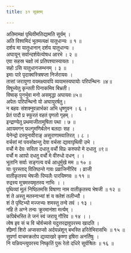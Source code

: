 ```yaml
---
title: ३१ सूक्तम्

---
```

अतिमामक्षं पृथिवीमतिद्यामति सूर्यम् ।  
अति विश्वमिदं भूतमत्यक्षं यातुधान्यः ॥ १ ॥  
दर्शय मा यातुधानान् दर्शय यातुधान्यः ।  
अघायून् सर्वान्दर्शयेत्योषध आरभे । २ ॥  
एवा सहस्र चक्षो त्वं प्रतिपश्यास्यायतः ।  
सहो ऽसि यातुधानजम्भनम् । ३ ॥  
इमाः पारे पृदाक्वस्त्रिषप्ता निर्जरायवः ।  
तासां जरायुणा वयमक्ष्यावपि व्ययामस्यघायोः परिपन्थिनः ॥४॥  
विषूच्येतु कृन्तती पिनाकमिव बिभ्रती।  
विष्वक् पुनर्भुवा मनो असमृद्धा अघायवः॥५॥  
अपेतः परिपन्थिनो यो अघायुरर्षतु।  
न बहवः संशक्नुवन्नार्भका अभि धृष्णुवन । ६ ।  
प्रेतं पादौ प्र स्फुरतं वहतं पृणतो गृहम् ।  
इन्द्राण्येतु प्रथमाजीतामुषिता पथा । ७ ॥  
आायमगन् फल्गुमणिर्बलेन बलदाः सह ।  
येनेन्द्रो दस्युनावीराङ् असुराणामवातिरत् । ८ ।  
वर्चसां मां पयसोक्षन्तु देवा वर्चसा द्यावापृथिवी उभे ।  
वर्चो मे देवः सविता दधातु वर्चो विप्रः कश्यपो मे दधातु ॥९॥  
वर्चो म आापो दधतु वर्चो मे वीरुधो दधन् । ।  
भूतानि सर्वाः सङ्गत्य वर्च आधुर्मुखे मम ॥ १० ॥  
याः पुरस्ताद् वितिष्ठन्ते गावः प्रव्राजिनीरिव । व्राजी  
वातीकृतस्य भेषजीः पिप्पलैः पारयिष्णवः ॥ ११ ॥  
रुद्रस्य मूत्रमस्यमृतस्य नाभिः । ।  
पृथिव्यां मूलं निष्ठितमसि विषाणा नाम वातीकृतस्य भेषजी ॥ १२ ॥  
शं ते अस्तु मतस्नाभ्यां शं य क्लेशं तलीभ्यौ ।  
शं ते पृष्टिभ्यो मज्जभ्यः शमस्तु तन्वे तवं । १३ ।  
नहि ते अग्ने तन्वः क्रूरमानंशा मर्त्यम् ।  
कपिर्बभस्ति ते जनं स्वं जरायु गौरिव ॥ १४ । ।  
त्वेष इव सं च वि चोर्वच्यसे यदुत्तरद्रावुपरस्य खादति ।  
शीर्ष्र्णा शिरो अप्ससाप्सो अर्दयन्नंशून् बभस्ति हरितेभिरासभिः ॥ १५ ॥  
सुपर्णा वाचमक्रतोप द्यव्याखरे कृष्णा इषिरा अनर्तिषुः ।  
नि यन्नियन्त्युपरस्य निष्कृतिं पुरू रेतो दधिरे सूर्यश्रितः ॥ १६ ॥  